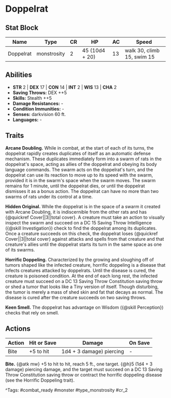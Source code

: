 # Doppelrat

## Stat Block

| Name | Type | CR | HP | AC | Speed |
|------|------|----|----|----|-------|
| Doppelrat | monstrosity | 2 | 45 (10d4 + 20) | 13 | walk 30, climb 15, swim 15 |

## Abilities

- **STR** 2 | **DEX** 17 | **CON** 14 | **INT** 2 | **WIS** 13 | **CHA** 2
- **Saving Throws:** DEX ++5  
- **Skills:** Stealth ++5  
- **Damage Resistances:** -  
- **Condition Immunities:** -  
- **Senses:** darkvision 60 ft.  
- **Languages:** -

## Traits

**Arcane Doubling.** While in combat, at the start of each of its turns, the doppelrat rapidly creates duplicates of itself as an automatic defense mechanism. These duplicates immediately form into a swarm of rats in the doppelrat's space, acting as allies of the doppelrat and obeying its body language commands. The swarm acts on the doppelrat's turn, and the doppelrat can use its reaction to move up to its speed with the swarm, provided it is in the swarm's space when the swarm moves. The swarm remains for 1 minute, until the doppelrat dies, or until the doppelrat dismisses it as a bonus action. The doppelrat can have no more than two swarms of rats under its control at a time.

**Hidden Original.** While the doppelrat is in the space of a swarm it created with Arcane Doubling, it is indiscernible from the other rats and has {@quickref Cover||3||total cover}. A creature must take an action to visually inspect the swarm and succeed on a DC 15 Saving Throw Intelligence ({@skill Investigation}) check to find the doppelrat among its duplicates. Once a creature succeeds on this check, the doppelrat loses {@quickref Cover||3||total cover} against attacks and spells from that creature and that creature's allies until the doppelrat starts its turn in the same space as one of its swarms.

**Horrific Doppeling.** Characterized by the growing and sloughing off of tumors shaped like the infected creature, horrific doppeling is a disease that infects creatures attacked by doppelrats. Until the disease is cured, the creature is poisoned condition. At the end of each long rest, the infected creature must succeed on a DC 13 Saving Throw Constitution saving throw or shed a tumor that looks like a Tiny version of itself. Though disturbing, the tumor is merely a mass of shed skin and fat that decays as normal. The disease is cured after the creature succeeds on two saving throws.

**Keen Smell.** The doppelrat has advantage on Wisdom ({@skill Perception}) checks that rely on smell.


## Actions

| Action | Hit or Save | Damage | On Save |
|--------|--------------|--------|----------|
| Bite | +5 to hit | 1d4 + 3 damage) piercing | - |

**Bite.** {@atk mw} +5 to hit to hit, reach 5 ft., one target. {@h}5 (1d4 + 3 damage) piercing damage, and the target must succeed on a DC 13 Saving Throw Constitution saving throw or contract the horrific doppeling disease (see the Horrific Doppeling trait).


^Tags: #combat_ready #monster #type_monstrosity #cr_2